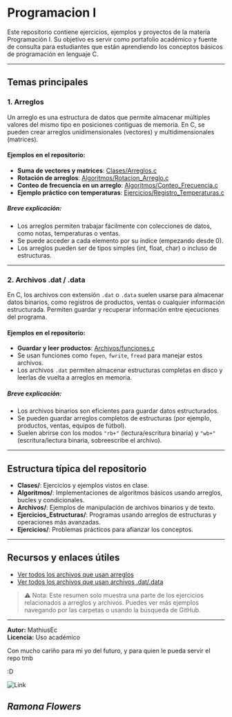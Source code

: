 # Programacion I

Este repositorio contiene ejercicios, ejemplos y proyectos de la materia Programación I. Su objetivo es servir como portafolio académico y fuente de consulta para estudiantes que están aprendiendo los conceptos básicos de programación en lenguaje C.

---

## Temas principales

### 1. **Arreglos**
Un arreglo es una estructura de datos que permite almacenar múltiples valores del mismo tipo en posiciones contiguas de memoria. En C, se pueden crear arreglos unidimensionales (vectores) y multidimensionales (matrices).

#### Ejemplos en el repositorio:
- **Suma de vectores y matrices**: [Clases/Arreglos.c](https://github.com/MathiusEc/Programacion---I/blob/main/Clases/Arreglos.c)
- **Rotación de arreglos**: [Algoritmos/Rotacion_Arreglo.c](https://github.com/MathiusEc/Programacion---I/blob/main/Algoritmos/Rotacion_Arreglo.c)
- **Conteo de frecuencia en un arreglo**: [Algoritmos/Conteo_Frecuencia.c](https://github.com/MathiusEc/Programacion---I/blob/main/Algoritmos/Conteo_Frecuencia.c)
- **Ejemplo práctico con temperaturas**: [Ejercicios/Registro_Temperaturas.c](https://github.com/MathiusEc/Programacion---I/blob/main/Ejercicios/Registro_Temperaturas.c)

##### Breve explicación:
- Los arreglos permiten trabajar fácilmente con colecciones de datos, como notas, temperaturas o ventas.
- Se puede acceder a cada elemento por su índice (empezando desde 0).
- Los arreglos pueden ser de tipos simples (int, float, char) o incluso de estructuras.

---

### 2. **Archivos .dat / .data**
En C, los archivos con extensión `.dat` o `.data` suelen usarse para almacenar datos binarios, como registros de productos, ventas o cualquier información estructurada. Permiten guardar y recuperar información entre ejecuciones del programa.

#### Ejemplos en el repositorio:
- **Guardar y leer productos**: [Archivos/funciones.c](https://github.com/MathiusEc/Programacion---I/blob/main/Archivos/funciones.c)
- Se usan funciones como `fopen`, `fwrite`, `fread` para manejar estos archivos.
- Los archivos `.dat` permiten almacenar estructuras completas en disco y leerlas de vuelta a arreglos en memoria.

##### Breve explicación:
- Los archivos binarios son eficientes para guardar datos estructurados.
- Se pueden guardar arreglos completos de estructuras (por ejemplo, productos, ventas, equipos de fútbol).
- Suelen abrirse con los modos `"rb+"` (lectura/escritura binaria) y `"wb+"` (escritura/lectura binaria, sobreescribe el archivo).

---

## Estructura típica del repositorio

- **Clases/**: Ejercicios y ejemplos vistos en clase.
- **Algoritmos/**: Implementaciones de algoritmos básicos usando arreglos, bucles y condicionales.
- **Archivos/**: Ejemplos de manipulación de archivos binarios y de texto.
- **Ejercicios_Estructuras/**: Programas usando arreglos de estructuras y operaciones más avanzadas.
- **Ejercicios/**: Problemas prácticos para afianzar los conceptos.

---

## Recursos y enlaces útiles

- [Ver todos los archivos que usan arreglos](https://github.com/MathiusEc/Programacion---I/search?q=arreglo)
- [Ver todos los archivos que usan archivos .dat/.data](https://github.com/MathiusEc/Programacion---I/search?q=.dat)

> ⚠️ Nota: Este resumen solo muestra una parte de los ejercicios relacionados a arreglos y archivos. Puedes ver más ejemplos navegando por las carpetas o usando la búsqueda de GitHub.

---

**Autor:** MathiusEc  
**Licencia:** Uso académico

Con mucho cariño para mi yo del futuro, y para quien le pueda servir el repo tmb

:D

![Link](https://i.pinimg.com/736x/09/d8/d8/09d8d8e6e412188de35a34f9ea7a00fe.jpg)

## *Ramona Flowers*
